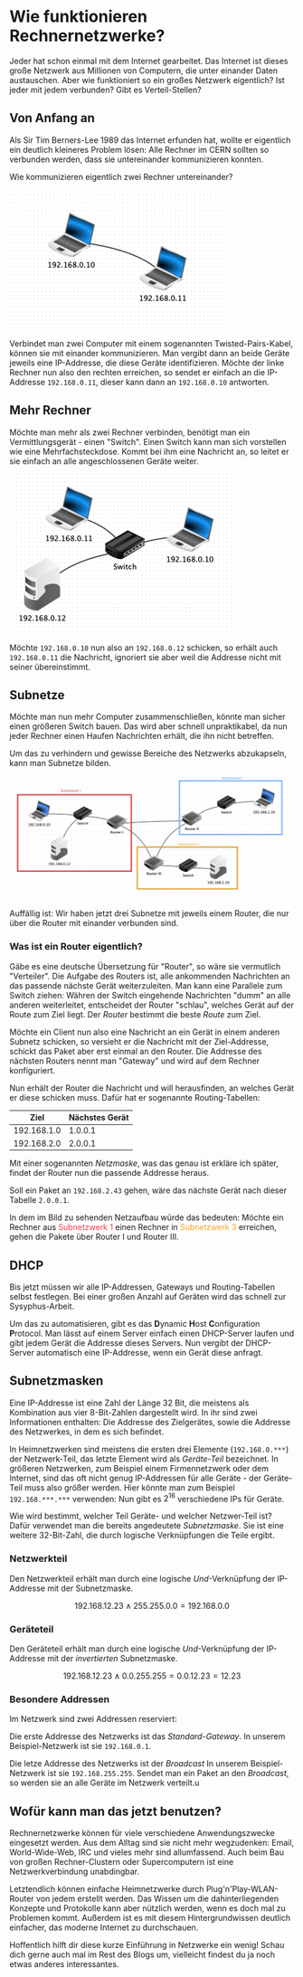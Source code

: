 # Wie funktionieren Rechnernetzwerke?

Jeder hat schon einmal mit dem Internet gearbeitet.
Das Internet ist dieses große Netzwerk aus Millionen von Computern, die unter einander Daten austauschen.
Aber wie funktioniert so ein großes Netzwerk eigentlich?
Ist jeder mit jedem verbunden? Gibt es Verteil-Stellen?

## Von Anfang an

Als Sir Tim Berners-Lee 1989 das Internet erfunden hat, wollte er eigentlich ein deutlich kleineres Problem lösen:
Alle Rechner im CERN sollten so verbunden werden, dass sie untereinander kommunizieren konnten.

Wie kommunizieren eigentlich zwei Rechner untereinander?

![Direkt-Verbindung](./images/direct-link.png)

Verbindet man zwei Computer mit einem sogenannten Twisted-Pairs-Kabel, können sie mit einander kommunizieren.
Man vergibt dann an beide Geräte jeweils eine IP-Addresse, die diese Geräte identifizieren.
Möchte der linke Rechner nun also den rechten erreichen, so sendet er einfach an die IP-Addresse `192.168.0.11`, dieser kann dann an `192.168.0.10` antworten.

## Mehr Rechner

Möchte man mehr als zwei Rechner verbinden, benötigt man ein Vermittlungsgerät - einen "Switch".
Einen Switch kann man sich vorstellen wie eine Mehrfachsteckdose.
Kommt bei ihm eine Nachricht an, so leitet er sie einfach an alle angeschlossenen Geräte weiter.

![Drei Geräte via Switch](./images/switch.png)

Möchte `192.168.0.10` nun also an `192.168.0.12` schicken, so erhält auch `192.168.0.11` die Nachricht, ignoriert sie aber weil die Addresse nicht mit seiner übereinstimmt.

## Subnetze

Möchte man nun mehr Computer zusammenschließen, könnte man sicher einen größeren Switch bauen.
Das wird aber schnell unpraktikabel, da nun jeder Rechner einen Haufen Nachrichten erhält, die ihn nicht betreffen.

Um das zu verhindern und gewisse Bereiche des Netzwerks abzukapseln, kann man Subnetze bilden.

![Drei Subnetze](./images/subnets.png)

Auffällig ist: Wir haben jetzt drei Subnetze mit jeweils einem Router, die nur über die Router mit einander verbunden sind.

### Was ist ein Router eigentlich?
Gäbe es eine deutsche Übersetzung für "Router", so wäre sie vermutlich "Verteiler".
Die Aufgabe des Routers ist, alle ankommenden Nachrichten an das passende nächste Gerät weiterzuleiten.
Man kann eine Parallele zum Switch ziehen: Währen der Switch eingehende Nachrichten "dumm" an alle anderen weiterleitet, entscheidet der Router "schlau", welches Gerät auf der Route zum Ziel liegt.
Der *Router* bestimmt die beste *Route* zum Ziel.

Möchte ein Client nun also eine Nachricht an ein Gerät in einem anderen Subnetz schicken, so versieht er die Nachricht mit der Ziel-Addresse, schickt das Paket aber erst einmal an den Router.
Die Addresse des nächsten Routers nennt man "Gateway" und wird auf dem Rechner konfiguriert.

Nun erhält der Router die Nachricht und will herausfinden, an welches Gerät er diese schicken muss.
Dafür hat er sogenannte Routing-Tabellen:

| Ziel        | Nächstes Gerät |
| ----------- | -------------- |
| 192.168.1.0 | 1.0.0.1        |
| 192.168.2.0 | 2.0.0.1        |

Mit einer sogenannten *Netzmaske*, was das genau ist erkläre ich später, findet der Router nun die passende Addresse heraus.

Soll ein Paket an `192.168.2.43` gehen, wäre das nächste Gerät nach dieser Tabelle `2.0.0.1`.

In dem im Bild zu sehenden Netzaufbau würde das bedeuten:
Möchte ein Rechner aus <span style="color: #F83E4B;">Subnetzwerk 1</span> einen Rechner in <span style="color: #F5A623;">Subnetzwerk 3</span> erreichen, gehen die Pakete über Router I und Router III.

## DHCP

Bis jetzt müssen wir alle IP-Addressen, Gateways und Routing-Tabellen selbst festlegen.
Bei einer großen Anzahl auf Geräten wird das schnell zur Sysyphus-Arbeit.

Um das zu automatisieren, gibt es das **D**ynamic **H**ost **C**onfiguration **P**rotocol.
Man lässt auf einem Server einfach einen DHCP-Server laufen und gibt jedem Gerät die Addresse dieses Servers.
Nun vergibt der DHCP-Server automatisch eine IP-Addresse, wenn ein Gerät diese anfragt.

## Subnetzmasken

Eine IP-Addresse ist eine Zahl der Länge 32 Bit, die meistens als Kombination aus vier 8-Bit-Zahlen dargestellt wird.
In ihr sind zwei Informationen enthalten: Die Addresse des Zielgerätes, sowie die Addresse des Netzwerkes, in dem es sich befindet.

In Heimnetzwerken sind meistens die ersten drei Elemente (`192.168.0.***`) der Netzwerk-Teil, das letzte Element wird als *Geräte-Teil* bezeichnet.
In größeren Netzwerken, zum Beispiel einem Firmennetzwerk oder dem Internet, sind das oft nicht genug IP-Addressen für alle Geräte - der Geräte-Teil muss also größer werden.
Hier könnte man zum Beispiel `192.168.***.***` verwenden: Nun gibt es $2^16$ verschiedene IPs für Geräte.

Wie wird bestimmt, welcher Teil Geräte- und welcher Netzwer-Teil ist?
Dafür verwendet man die bereits angedeutete *Subnetzmaske*.
Sie ist eine weitere 32-Bit-Zahl, die durch logische Verknüpfungen die Teile ergibt.

### Netzwerkteil

Den Netzwerkteil erhält man durch eine logische *Und*-Verknüpfung der IP-Addresse mit der Subnetzmaske.

$$
192.168.12.23 \land 255.255.0.0 = 192.168.0.0
$$

### Geräteteil

Den Geräteteil erhält man durch eine logische *Und*-Verknüpfung der IP-Addresse mit der *invertierten* Subnetzmaske.

$$
192.168.12.23 \land 0.0.255.255 = 0.0.12.23 = 12.23
$$

### Besondere Addressen

Im Netzwerk sind zwei Addressen reserviert:

Die erste Addresse des Netzwerks ist das *Standard-Gateway*.
In unserem Beispiel-Netzwerk ist sie `192.168.0.1`.

Die letze Addresse des Netzwerks ist der *Broadcast*
In unserem Beispiel-Netzwerk ist sie `192.168.255.255`.
Sendet man ein Paket an den *Broadcast*, so werden sie an alle Geräte im Netzwerk verteilt.u


## Wofür kann man das jetzt benutzen?

Rechnernetzwerke können für viele verschiedene Anwendungszwecke eingesetzt werden.
Aus dem Alltag sind sie nicht mehr wegzudenken:
Email, World-Wide-Web, IRC und vieles mehr sind allumfassend.
Auch beim Bau von großen Rechner-Clustern oder Supercomputern ist eine Netzwerkverbindung unabdingbar.

Letztendlich können einfache Heimnetzwerke durch Plug'n'Play-WLAN-Router von jedem erstellt werden.
Das Wissen um die dahinterliegenden Konzepte und Protokolle kann aber nützlich werden, wenn es doch mal zu Problemen kommt.
Außerdem ist es mit diesem Hintergrundwissen deutlich einfacher, das moderne Internet zu durchschauen.

Hoffentlich hilft dir diese kurze Einführung in Netzwerke ein wenig!
Schau dich gerne auch mal im Rest des Blogs um, vielleicht findest du ja noch etwas anderes interessantes.
